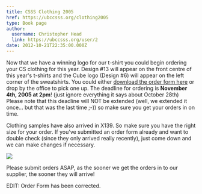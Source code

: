 ```yaml
---
title: CSSS Clothing 2005 
href: https://ubccsss.org/clothing2005
type: Book page
author:
  username: Christopher Head
  link: https://ubccsss.org/user/2
date: 2012-10-21T22:35:00.000Z
---
```


<div class="field field-name-body field-type-text-with-summary field-label-hidden"><div class="field-items"><div class="field-item even"><p>Now that we have a winning logo for our t-shirt you could begin ordering your CS clothing for this year. Design #13 will appear on the front centre of this year&apos;s t-shirts and the Cube logo (Design #6) will appear on the left corner of the sweatshirts. You could either <a href="/files/OrderFormCorrected.pdf">download the order form here</a> or drop by the office to pick one up. The deadline for ordering is <b>November 4th, 2005 at 2pm</b>! (just ignore everything it says about October 28th)  Please note that this deadline will NOT be extended (well, we extended it once... but that was the last time ;-)) so make sure you get your orders in on time.</p>
<p>Clothing samples have also arrived in X139.  So make sure you have the right size for your order.  If you&apos;ve submitted an order form already and want to double check (since they only arrived really recently), just come down and we can make changes if necessary.</p>
<p><img src="/files/shirtcolors.gif"></p>
<p>Please submit orders ASAP, as the sooner we get the orders in to our supplier, the sooner they will arrive!</p>
<p>EDIT: Order Form has been corrected.</p>
</div></div></div>    <footer>
          </footer>